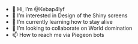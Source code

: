 - 👋 Hi, I’m @Kebap4lyf
- 👀 I’m interested in Design of the Shiny screens
- 🌱 I’m currently learning how to stay alive
- 💞️ I’m looking to collaborate on World domination 
- 📫 How to reach me via Piegeon bots

<!---
Kebap4lyf/Kebap4lyf is a ✨ special ✨ repository because its `README.md` (this file) appears on your GitHub profile.
You can click the Preview link to take a look at your changes.
--->
